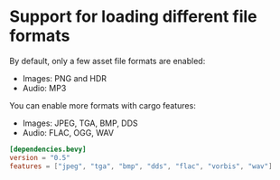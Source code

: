 # Support for loading different file formats

By default, only a few asset file formats are enabled:
 - Images: PNG and HDR
 - Audio: MP3

You can enable more formats with cargo features:
 - Images: JPEG, TGA, BMP, DDS
 - Audio: FLAC, OGG, WAV

```toml
[dependencies.bevy]
version = "0.5"
features = ["jpeg", "tga", "bmp", "dds", "flac", "vorbis", "wav"]
```
